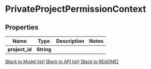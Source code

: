 # PrivateProjectPermissionContext

## Properties

Name | Type | Description | Notes
------------ | ------------- | ------------- | -------------
**project_id** | **String** |  | 

[[Back to Model list]](../README.md#documentation-for-models) [[Back to API list]](../README.md#documentation-for-api-endpoints) [[Back to README]](../README.md)


